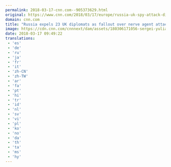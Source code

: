 ```yaml
---
permalink: 2018-03-17-cnn.com--905373629.html
original: https://www.cnn.com/2018/03/17/europe/russia-uk-spy-attack-diplomats-intl/index.html
domain: cnn.com
title: "Russia expels 23 UK diplomats as fallout over nerve agent attack grows"
image: https://cdn.cnn.com/cnnnext/dam/assets/180306171056-sergei-yulia-skripal-split-super-tease.jpg
date: 2018-03-17 09:49:22
translations: 
 - 'es'
 - 'de'
 - 'ru'
 - 'ja'
 - 'fr'
 - 'it'
 - 'zh-CN'
 - 'zh-TW'
 - 'ar'
 - 'fa'
 - 'pt'
 - 'hi'
 - 'tr'
 - 'id'
 - 'nl'
 - 'sv'
 - 'vi'
 - 'pl'
 - 'ko'
 - 'no'
 - 'da'
 - 'th'
 - 'ta'
 - 'ms'
 - 'hy'
---
```


